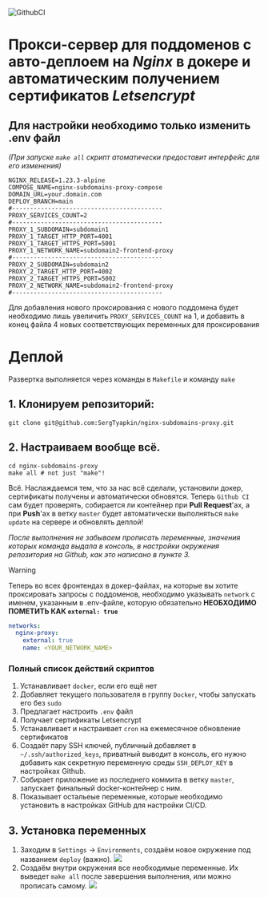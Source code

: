 ![GithubCI](https://github.com/sergtyapkin/vue-frontend-template/actions/workflows/deploy.yml/badge.svg)

# Прокси-сервер для поддоменов с авто-деплоем на _Nginx_ в докере и автоматическим получением сертификатов _Letsencrypt_
## Для настройки необходимо только изменить .env файл
_(При запуске `make all` скрипт атоматически предоставит интерфейс для его изменения)_
```dotenv
NGINX_RELEASE=1.23.3-alpine
COMPOSE_NAME=nginx-subdomains-proxy-compose
DOMAIN_URL=your.domain.com
DEPLOY_BRANCH=main
#------------------------------------------
PROXY_SERVICES_COUNT=2
#------------------------------------------
PROXY_1_SUBDOMAIN=subdomain1
PROXY_1_TARGET_HTTP_PORT=4001
PROXY_1_TARGET_HTTPS_PORT=5001
PROXY_1_NETWORK_NAME=subdomain2-frontend-proxy
#------------------------------------------
PROXY_2_SUBDOMAIN=subdomain2
PROXY_2_TARGET_HTTP_PORT=4002
PROXY_2_TARGET_HTTPS_PORT=5002
PROXY_2_NETWORK_NAME=subdomain2-frontend-proxy
#------------------------------------------
```
Для добавления нового проксирования с нового поддомена будет необходимо лишь увеличить `PROXY_SERVICES_COUNT` на 1, и добавить в конец файла 4 новых соответствующих переменных для проксирования

# Деплой
Развертка выполняется через команды в `Makefile` и команду `make`

## 1. Клонируем репозиторий:
```SHELL
git clone git@github.com:SergTyapkin/nginx-subdomains-proxy.git
```

## 2. Настраиваем вообще всё.
```SHELL
cd nginx-subdomains-proxy
make all # not just "make"!
````
Всё. Наслаждаемся тем, что за нас всё сделали, установили докер, сертификаты получены и автоматически обновятся.
Теперь `Github CI` сам будет проверять, собирается ли контейнер при **Pull Request**'ах, а при **Push**'ах в ветку `master` будет автоматически выполняться `make update` на сервере и обновлять деплой!

_После выполнения не забываем прописать переменные, значения которых команда выдала в консоль, в настройки окружения репозитория на Github, как это написано в пункте 3._

> [!WARNING]
> Теперь во всех фронтендах в докер-файлах, на которые вы хотите проксировать запросы с поддоменов, необходимо указывать `network` с именем, указанным в .env-файле, которую обязательно **НЕОБХОДИМО ПОМЕТИТЬ КАК `external: true`**
> ```yaml
> networks:
>   nginx-proxy:
>     external: true
>     name: <YOUR_NETWORK_NAME>
> ```

### Полный список действий скриптов
1. Устанавливает `docker`, если его ещё нет
2. Добавляет текущего пользователя в группу `Docker`, чтобы запускать его без `sudo`
3. Предлагает настроить `.env` файл
4. Получает сертификаты Letsencrypt
5. Устанавливает и настраивает `cron` на ежемесячное обновление сертификатов
6. Создаёт пару SSH ключей, публичный добавляет в `~/.ssh/authorized_keys`, приватный выводит в консоль, его нужно добавить как секретную переменную среды `SSH_DEPLOY_KEY` в настройках Github.
7. Собирает приложение из последнего коммита в ветку `master`, запускает финальный docker-контейнер с ним.
8. Показывает остальеые переменные, которые необходимо установить в настройках GitHub для настройки CI/CD.

## 3. Установка переменных
1. Заходим в `Settings` -> `Environments`, создаём новое окружение под названием `deploy` (важно).
![](/README_res/1.png)
2. Создаём внутри окружения все необходимые переменные. Их выведет `make all` после завершения выполнения, или можно прописать самому.
![](/README_res/2.png)
